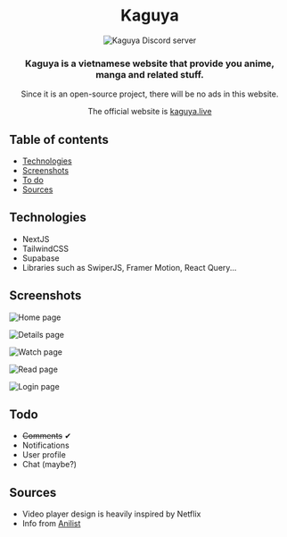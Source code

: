 <div style="text-align: center;">
<h1>Kaguya</h1>

![Kaguya Discord server](https://discordapp.com/api/guilds/906042713688928257/widget.png?style=banner2)

### Kaguya is a vietnamese website that provide you anime, manga and related stuff.

Since it is an open-source project, there will be no ads in this website.

The official website is [kaguya.live](https://kaguya.live)

</div>

## Table of contents

- [Technologies](#technologies)
- [Screenshots](#screenshots)
- [To do](#todo)
- [Sources](#sources)

## Technologies

- NextJS
- TailwindCSS
- Supabase
- Libraries such as SwiperJS, Framer Motion, React Query...

## Screenshots

![Home page](https://i.ibb.co/DR7nn9Q/www-kaguya-live-1.png)

![Details page](https://i.ibb.co/c2HJtcd/www-kaguya-live-2.png)

![Watch page](https://i.ibb.co/XYKvxLz/www-kaguya-live-3.png)

![Read page](https://i.ibb.co/gt6YpqH/www-kaguya-live-manga-read-86707-index-40.png)

![Login page](https://i.ibb.co/WKsTQpc/www-kaguya-live-manga-read-86707-index-40-1.png)

## Todo

- <s>Comments</s> ✔
- Notifications
- User profile
- Chat (maybe?)

## Sources

- Video player design is heavily inspired by Netflix
- Info from [Anilist](anilist.co)
